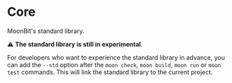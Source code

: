# Core

MoonBit's standard library.

⚠️ **The standard library is still in experimental**. 

For developers who want to experience the standard library in advance, you can add the `--std` option after the `moon check`, `moon build`, `moon run` or `moon test` commands. This will link the standard library to the current project.

